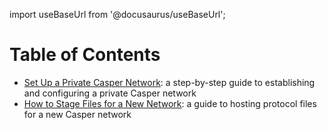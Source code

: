 import useBaseUrl from '@docusaurus/useBaseUrl';

# Table of Contents

- [Set Up a Private Casper Network](/workflow/operators/setup-private-network.md): a step-by-step guide to establishing and configuring a private Casper network
- [How to Stage Files for a New Network](staging-files-for-new-network.md): a guide to hosting protocol files for a new Casper network

